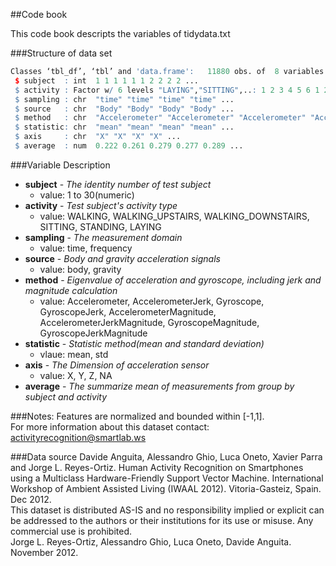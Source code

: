##Code book

This code book descripts the variables of tidydata.txt

###Structure of data set
```R
Classes ‘tbl_df’, ‘tbl’ and 'data.frame':	11880 obs. of  8 variables:
 $ subject  : int  1 1 1 1 1 1 2 2 2 2 ...
 $ activity : Factor w/ 6 levels "LAYING","SITTING",..: 1 2 3 4 5 6 1 2 3 4 ...
 $ sampling : chr  "time" "time" "time" "time" ...
 $ source   : chr  "Body" "Body" "Body" "Body" ...
 $ method   : chr  "Accelerometer" "Accelerometer" "Accelerometer" "Accelerometer" ...
 $ statistic: chr  "mean" "mean" "mean" "mean" ...
 $ axis     : chr  "X" "X" "X" "X" ...
 $ average  : num  0.222 0.261 0.279 0.277 0.289 ... 
```
###Variable Description
* __subject__ - _The identity number of test subject_  
  * value: 1 to 30(numeric)
* __activity__ - _Test subject's activity type_  
  * value: WALKING, WALKING_UPSTAIRS, WALKING_DOWNSTAIRS, SITTING, STANDING, LAYING
* __sampling__ - _The measurement domain_
  * value: time, frequency
* __source__ - _Body and gravity acceleration signals_
  * value: body, gravity
* __method__ - _Eigenvalue of acceleration and gyroscope, including jerk and magnitude calculation_
  * value: Accelerometer, AccelerometerJerk, Gyroscope, GyroscopeJerk, AccelerometerMagnitude, AccelerometerJerkMagnitude, GyroscopeMagnitude, GyroscopeJerkMagnitude    
* __statistic__ - _Statistic method(mean and standard deviation)_
  * vlaue: mean, std
* __axis__ - _The Dimension of acceleration sensor_
  * value: X, Y, Z, NA 
* __average__ - _The summarize mean of measurements from group by subject and activity_

###Notes: 
Features are normalized and bounded within [-1,1].  
For more information about this dataset contact: activityrecognition@smartlab.ws  

###Data source
Davide Anguita, Alessandro Ghio, Luca Oneto, Xavier Parra and Jorge L. Reyes-Ortiz. Human Activity Recognition on Smartphones using a Multiclass Hardware-Friendly Support Vector Machine. International Workshop of Ambient Assisted Living (IWAAL 2012). Vitoria-Gasteiz, Spain. Dec 2012.  
This dataset is distributed AS-IS and no responsibility implied or explicit can be addressed to the authors or their institutions for its use or misuse. Any commercial use is prohibited.  
Jorge L. Reyes-Ortiz, Alessandro Ghio, Luca Oneto, Davide Anguita. November 2012.  
